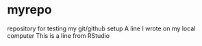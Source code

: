 # myrepo
repository for testing my git/github setup
A line I wrote on my local computer
This is a line from RStudio
